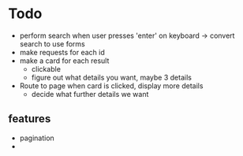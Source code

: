 # Todo

- perform search when user presses 'enter' on keyboard -> convert search to use forms
- make requests for each id
- make a card for each result
  - clickable
  - figure out what details you want, maybe 3 details
- Route to page when card is clicked, display more details
  - decide what further details we want


## features

- pagination
- 